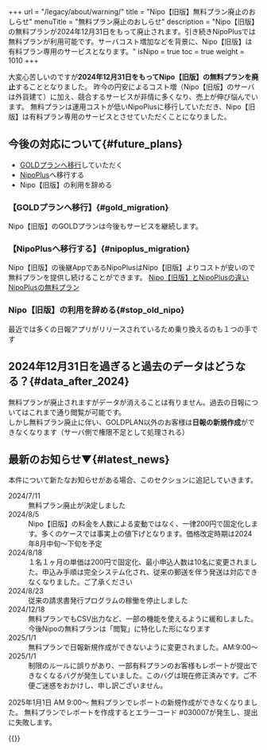 +++
url = "/legacy/about/warning/"
title = "Nipo【旧版】無料プラン廃止のおしらせ"
menuTitle = "無料プラン廃止のおしらせ"
description = "Nipo【旧版】の無料プランが2024年12月31日をもって廃止されます。引き続きNipoPlusでは無料プランが利用可能です。サーバコスト増加などを背景に、Nipo【旧版】は有料プラン専用のサービスとなります。"
isNipo = true
toc = true
weight = 1010
+++

大変心苦しいのですが**2024年12月31日をもってNipo【旧版】の無料プランを廃止**することとなりました。
昨今の円安によるコスト増（Nipo【旧版】のサーバは外貨建て）に加え、競合するサービスが非情に多くなり、売上が伸び悩んでいます。
無料プランは運用コストが低いNipoPlusに移行していただき、Nipo【旧版】は有料プラン専用のサービスとさせていただくことになりました。

## 今後の対応について{#future_plans}

- [GOLDプランへ移行](/legacy/system/price/#newInvoice)していただく
- [NipoPlus](/)へ移行する
- Nipo【旧版】の利用を辞める

### 【GOLDプランへ移行】{#gold_migration}

Nipo【旧版】のGOLDプランは今後もサービスを継続します。

### 【NipoPlusへ移行する】{#nipoplus_migration}

Nipo【旧版】の後継AppであるNipoPlusはNipo【旧版】よりコストが安いので無料プランを提供し続けることができます。
[Nipo【旧版】とNipoPlusの違い](/legacy/about/diff/)
[NipoPlusの無料プラン](/docs/price/free/)

### Nipo【旧版】の利用を辞める{#stop_old_nipo}

最近では多くの日報アプリがリリースされているため乗り換えるのも１つの手です

## 2024年12月31日を過ぎると過去のデータはどうなる？{#data_after_2024}

無料プランが廃止されますがデータが消えることは有りません。過去の日報についてはこれまで通り閲覧が可能です。<br />
しかし無料プラン廃止に伴い、GOLDPLAN以外のお客様は<strong>日報の新規作成</strong>ができなくなります（サーバ側で権限不足として処理される）<br />

## 最新のお知らせ▼{#latest_news}

本件について新たなお知らせがある場合、このセクションに追記していきます。

<dl class="basic">
<dt>2024/7/11</dt>
<dd>無料プラン廃止が決定しました</dd>
<dt>2024/8/5</dt>
<dd>Nipo【旧版】の料金を人数による変動ではなく、一律200円で固定化します。多くのケースでは事実上の値下げとなります。価格改定時期は2024年8月中旬〜下旬を予定</dd>
<dt>2024/8/18</dt>
<dd>１名１ヶ月の単価は200円で固定化、最小申込人数は10名に変更されました。申込み手順は完全システム化され、従来の郵送を伴う発送は対応できなくなりました。ご了承ください</dd>
<dt>2024/8/23</dt>
<dd>従来の請求書発行プログラムの稼働を停止しました</dd>
<dt>2024/12/18</dt>
<dd>無料プランでもCSV出力など、一部の機能を使えるように緩和しました。今後Nipoの無料プランは「閲覧」に特化した形になります</dd>
<dt>2025/1/1</dt>
<dd>無料プランで日報新規作成ができないように変更されました。AM:9:00〜</dd>
<dt>2025/1/1</dt>
<dd>制限のルールに誤りがあり、一部有料プランのお客様もレポートが提出できなくなるバグが発生していました。このバグは現在修正済みです。ご不便ご迷惑をおかけし、申し訳ございません。</dd>
</dl>

2025年1月1日 AM 9:00〜 無料プランでレポートの新規作成ができなくなりました。
無料プランでレポートを作成するとエラーコード #030007が発生し、提出に失敗します。

{{<iTablet filename="img/locked" msg="提出失敗"  alice="ok">}}
